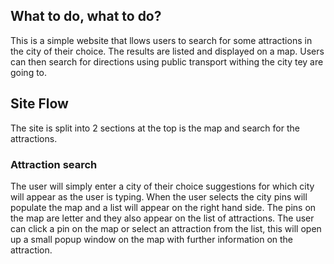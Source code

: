 ## What to do, what to do?
This is a simple website that llows users to search for some attractions in the city of their choice. The results are listed and displayed on a map. Users can then search for directions using public transport withing the city tey are going to.

## Site Flow
The site is split into 2 sections at the top is the map and search for the attractions.
### Attraction search
The user will simply enter a city of their choice suggestions for which city will appear as the user is typing.
When the user selects the city pins will populate the map and a list will appear on the right hand side.
The pins on the map are letter and they also appear on the list of attractions.
The user can click a pin on the map or select an attraction from the list, this will open up a small popup window on the map with further information on the attraction.